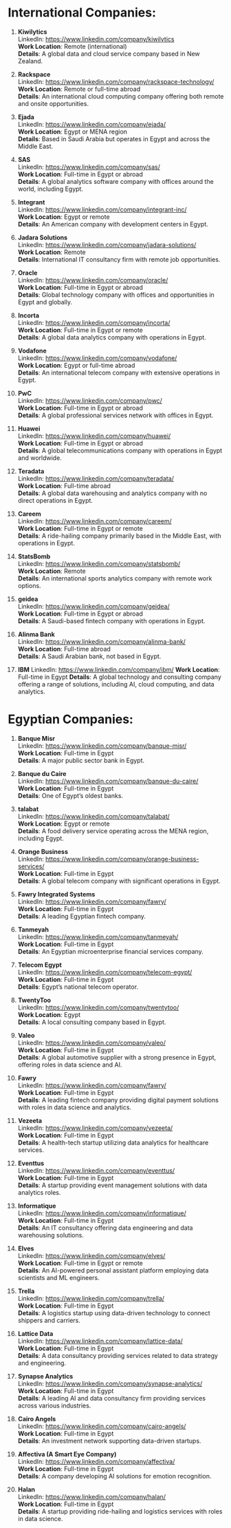 # **International Companies:**

1. **Kiwilytics**  
   LinkedIn: https://www.linkedin.com/company/kiwilytics  
   **Work Location**: Remote (international)  
   **Details**: A global data and cloud service company based in New Zealand.

2. **Rackspace**  
   LinkedIn: https://www.linkedin.com/company/rackspace-technology/  
   **Work Location**: Remote or full-time abroad  
   **Details**: An international cloud computing company offering both remote and onsite opportunities.

3. **Ejada**  
   LinkedIn: https://www.linkedin.com/company/ejada/  
   **Work Location**: Egypt or MENA region  
   **Details**: Based in Saudi Arabia but operates in Egypt and across the Middle East.

4. **SAS**  
   LinkedIn: https://www.linkedin.com/company/sas/  
   **Work Location**: Full-time in Egypt or abroad  
   **Details**: A global analytics software company with offices around the world, including Egypt.

5. **Integrant**  
   LinkedIn: https://www.linkedin.com/company/integrant-inc/  
   **Work Location**: Egypt or remote  
   **Details**: An American company with development centers in Egypt.

6. **Jadara Solutions**  
   LinkedIn: https://www.linkedin.com/company/jadara-solutions/  
   **Work Location**: Remote  
   **Details**: International IT consultancy firm with remote job opportunities.

7. **Oracle**  
   LinkedIn: https://www.linkedin.com/company/oracle/  
   **Work Location**: Full-time in Egypt or abroad  
   **Details**: Global technology company with offices and opportunities in Egypt and globally.

8. **Incorta**  
   LinkedIn: https://www.linkedin.com/company/incorta/  
   **Work Location**: Full-time in Egypt or remote  
   **Details**: A global data analytics company with operations in Egypt.

9. **Vodafone**  
   LinkedIn: https://www.linkedin.com/company/vodafone/  
   **Work Location**: Egypt or full-time abroad  
   **Details**: An international telecom company with extensive operations in Egypt.

10. **PwC**  
    LinkedIn: https://www.linkedin.com/company/pwc/  
    **Work Location**: Full-time in Egypt or abroad  
    **Details**: A global professional services network with offices in Egypt.

11. **Huawei**  
    LinkedIn: https://www.linkedin.com/company/huawei/  
    **Work Location**: Full-time in Egypt or abroad  
    **Details**: A global telecommunications company with operations in Egypt and worldwide.

12. **Teradata**  
    LinkedIn: https://www.linkedin.com/company/teradata/  
    **Work Location**: Full-time abroad  
    **Details**: A global data warehousing and analytics company with no direct operations in Egypt.

13. **Careem**  
    LinkedIn: https://www.linkedin.com/company/careem/  
    **Work Location**: Full-time in Egypt or remote  
    **Details**: A ride-hailing company primarily based in the Middle East, with operations in Egypt.

14. **StatsBomb**  
    LinkedIn: https://www.linkedin.com/company/statsbomb/  
    **Work Location**: Remote  
    **Details**: An international sports analytics company with remote work options.

15. **geidea**  
    LinkedIn: https://www.linkedin.com/company/geidea/  
    **Work Location**: Full-time in Egypt or abroad  
    **Details**: A Saudi-based fintech company with operations in Egypt.

16. **Alinma Bank**  
    LinkedIn: https://www.linkedin.com/company/alinma-bank/  
    **Work Location**: Full-time abroad  
    **Details**: A Saudi Arabian bank, not based in Egypt.

17. **IBM**
    LinkedIn: https://www.linkedin.com/company/ibm/
    **Work Location**: Full-time in Egypt
    **Details**: A global technology and consulting company offering a range of solutions, including AI, cloud computing, and data analytics.

# **Egyptian Companies:**

1. **Banque Misr**  
   LinkedIn: https://www.linkedin.com/company/banque-misr/  
   **Work Location**: Full-time in Egypt  
   **Details**: A major public sector bank in Egypt.

2. **Banque du Caire**  
   LinkedIn: https://www.linkedin.com/company/banque-du-caire/  
   **Work Location**: Full-time in Egypt  
   **Details**: One of Egypt’s oldest banks.

3. **talabat**  
   LinkedIn: https://www.linkedin.com/company/talabat/  
   **Work Location**: Egypt or remote  
   **Details**: A food delivery service operating across the MENA region, including Egypt.

4. **Orange Business**  
   LinkedIn: https://www.linkedin.com/company/orange-business-services/  
   **Work Location**: Full-time in Egypt  
   **Details**: A global telecom company with significant operations in Egypt.

5. **Fawry Integrated Systems**  
   LinkedIn: https://www.linkedin.com/company/fawry/  
   **Work Location**: Full-time in Egypt  
   **Details**: A leading Egyptian fintech company.

6. **Tanmeyah**  
   LinkedIn: https://www.linkedin.com/company/tanmeyah/  
   **Work Location**: Full-time in Egypt  
   **Details**: An Egyptian microenterprise financial services company.

7. **Telecom Egypt**  
   LinkedIn: https://www.linkedin.com/company/telecom-egypt/  
   **Work Location**: Full-time in Egypt  
   **Details**: Egypt’s national telecom operator.

8. **TwentyToo**  
   LinkedIn: https://www.linkedin.com/company/twentytoo/  
   **Work Location**: Egypt  
   **Details**: A local consulting company based in Egypt.

9. **Valeo**  
   LinkedIn: https://www.linkedin.com/company/valeo/  
   **Work Location**: Full-time in Egypt  
   **Details**: A global automotive supplier with a strong presence in Egypt, offering roles in data science and AI.

10. **Fawry**  
    LinkedIn: https://www.linkedin.com/company/fawry/  
    **Work Location**: Full-time in Egypt  
    **Details**: A leading fintech company providing digital payment solutions with roles in data science and analytics.

11. **Vezeeta**  
    LinkedIn: https://www.linkedin.com/company/vezeeta/  
    **Work Location**: Full-time in Egypt  
    **Details**: A health-tech startup utilizing data analytics for healthcare services.

12. **Eventtus**  
    LinkedIn: https://www.linkedin.com/company/eventtus/  
    **Work Location**: Full-time in Egypt  
    **Details**: A startup providing event management solutions with data analytics roles.

13. **Informatique**  
    LinkedIn: https://www.linkedin.com/company/informatique/  
    **Work Location**: Full-time in Egypt  
    **Details**: An IT consultancy offering data engineering and data warehousing solutions.

14. **Elves**  
    LinkedIn: https://www.linkedin.com/company/elves/  
    **Work Location**: Full-time in Egypt or remote  
    **Details**: An AI-powered personal assistant platform employing data scientists and ML engineers.

15. **Trella**  
    LinkedIn: https://www.linkedin.com/company/trella/  
    **Work Location**: Full-time in Egypt  
    **Details**: A logistics startup using data-driven technology to connect shippers and carriers.

16. **Lattice Data**  
    LinkedIn: https://www.linkedin.com/company/lattice-data/  
    **Work Location**: Full-time in Egypt  
    **Details**: A data consultancy providing services related to data strategy and engineering.

17. **Synapse Analytics**  
    LinkedIn: https://www.linkedin.com/company/synapse-analytics/  
    **Work Location**: Full-time in Egypt  
    **Details**: A leading AI and data consultancy firm providing services across various industries.

18. **Cairo Angels**  
    LinkedIn: https://www.linkedin.com/company/cairo-angels/  
    **Work Location**: Full-time in Egypt  
    **Details**: An investment network supporting data-driven startups.

19. **Affectiva (A Smart Eye Company)**  
    LinkedIn: https://www.linkedin.com/company/affectiva/  
    **Work Location**: Full-time in Egypt  
    **Details**: A company developing AI solutions for emotion recognition.

20. **Halan**  
    LinkedIn: https://www.linkedin.com/company/halan/  
    **Work Location**: Full-time in Egypt  
    **Details**: A startup providing ride-hailing and logistics services with roles in data science.

